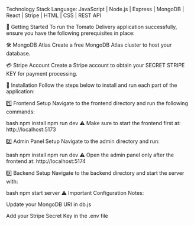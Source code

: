 Technology Stack
Language: JavaScript | Node.js | Express | MongoDB | React | Stripe | HTML | CSS | REST API

🚀 Getting Started
To run the Tomato Delivery application successfully, ensure you have the following prerequisites in place:

🛠 MongoDB Atlas
Create a free MongoDB Atlas cluster to host your database.


💳 Stripe Account
Create a Stripe account to obtain your SECRET STRIPE KEY for payment processing.


🧩 Installation
Follow the steps below to install and run each part of the application:

1️⃣ Frontend Setup
Navigate to the frontend directory and run the following commands:

bash
npm install
npm run dev
⚠️ Make sure to start the frontend first at: http://localhost:5173

2️⃣ Admin Panel Setup
Navigate to the admin directory and run:

bash
npm install
npm run dev
⚠️ Open the admin panel only after the frontend at: http://localhost:5174

3️⃣ Backend Setup
Navigate to the backend directory and start the server with:

bash
npm start server
⚠️ Important Configuration Notes:

Update your MongoDB URI in db.js

Add your Stripe Secret Key in the .env file
